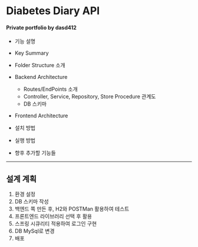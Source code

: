 # Diabetes Diary API
#### Private portfolio by dasd412

+ 기능 설명

+ Key Summary

+ Folder Structure 소개

+ Backend Architecture

  + Routes/EndPoints 소개
  + Controller, Service, Repository, Store Procedure 관계도
  + DB 스키마
  
+ Frontend Architecture

+ 설치 방법

+ 실행 방법 

+ 향후 추가할 기능들

---
## 설계 계획 

1. 환경 설정
2. DB 스키마 작성
3. 백엔드 쪽 만든 후, H2와 POSTMan 활용하여 테스트
4. 프론트엔드 라이브러리 선택 후 활용
5. 스프링 시큐리티 적용하여 로그인 구현
6. DB MySql로 변경
7. 배포 
